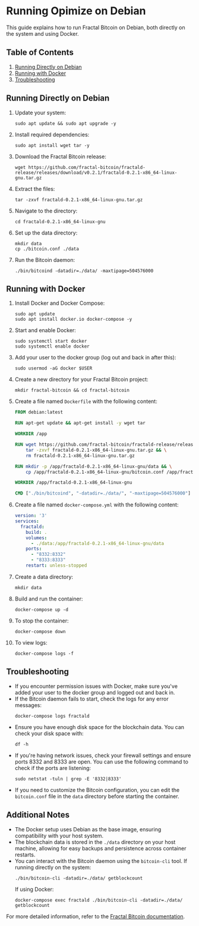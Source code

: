 # Running Opimize on Debian

This guide explains how to run Fractal Bitcoin on Debian, both directly on the system and using Docker.

## Table of Contents
1. [Running Directly on Debian](#running-directly-on-debian)
2. [Running with Docker](#running-with-docker)
3. [Troubleshooting](#troubleshooting)

## Running Directly on Debian

1. Update your system:
   ```
   sudo apt update && sudo apt upgrade -y
   ```

2. Install required dependencies:
   ```
   sudo apt install wget tar -y
   ```

3. Download the Fractal Bitcoin release:
   ```
   wget https://github.com/fractal-bitcoin/fractald-release/releases/download/v0.2.1/fractald-0.2.1-x86_64-linux-gnu.tar.gz
   ```

4. Extract the files:
   ```
   tar -zxvf fractald-0.2.1-x86_64-linux-gnu.tar.gz
   ```

5. Navigate to the directory:
   ```
   cd fractald-0.2.1-x86_64-linux-gnu
   ```

6. Set up the data directory:
   ```
   mkdir data
   cp ./bitcoin.conf ./data
   ```

7. Run the Bitcoin daemon:
   ```
   ./bin/bitcoind -datadir=./data/ -maxtipage=504576000
   ```

## Running with Docker

1. Install Docker and Docker Compose:
   ```
   sudo apt update
   sudo apt install docker.io docker-compose -y
   ```

2. Start and enable Docker:
   ```
   sudo systemctl start docker
   sudo systemctl enable docker
   ```

3. Add your user to the docker group (log out and back in after this):
   ```
   sudo usermod -aG docker $USER
   ```

4. Create a new directory for your Fractal Bitcoin project:
   ```
   mkdir fractal-bitcoin && cd fractal-bitcoin
   ```

5. Create a file named `Dockerfile` with the following content:
   ```dockerfile
   FROM debian:latest

   RUN apt-get update && apt-get install -y wget tar

   WORKDIR /app

   RUN wget https://github.com/fractal-bitcoin/fractald-release/releases/download/v0.2.1/fractald-0.2.1-x86_64-linux-gnu.tar.gz && \
       tar -zxvf fractald-0.2.1-x86_64-linux-gnu.tar.gz && \
       rm fractald-0.2.1-x86_64-linux-gnu.tar.gz

   RUN mkdir -p /app/fractald-0.2.1-x86_64-linux-gnu/data && \
       cp /app/fractald-0.2.1-x86_64-linux-gnu/bitcoin.conf /app/fractald-0.2.1-x86_64-linux-gnu/data/

   WORKDIR /app/fractald-0.2.1-x86_64-linux-gnu

   CMD ["./bin/bitcoind", "-datadir=./data/", "-maxtipage=504576000"]
   ```

6. Create a file named `docker-compose.yml` with the following content:
   ```yaml
   version: '3'
   services:
     fractald:
       build: .
       volumes:
         - ./data:/app/fractald-0.2.1-x86_64-linux-gnu/data
       ports:
         - "8332:8332"
         - "8333:8333"
       restart: unless-stopped
   ```

7. Create a data directory:
   ```
   mkdir data
   ```

8. Build and run the container:
   ```
   docker-compose up -d
   ```

9. To stop the container:
   ```
   docker-compose down
   ```

10. To view logs:
    ```
    docker-compose logs -f
    ```

## Troubleshooting

- If you encounter permission issues with Docker, make sure you've added your user to the docker group and logged out and back in.
- If the Bitcoin daemon fails to start, check the logs for any error messages:
  ```
  docker-compose logs fractald
  ```
- Ensure you have enough disk space for the blockchain data. You can check your disk space with:
  ```
  df -h
  ```
- If you're having network issues, check your firewall settings and ensure ports 8332 and 8333 are open. You can use the following command to check if the ports are listening:
  ```
  sudo netstat -tuln | grep -E '8332|8333'
  ```
- If you need to customize the Bitcoin configuration, you can edit the `bitcoin.conf` file in the `data` directory before starting the container.

## Additional Notes

- The Docker setup uses Debian as the base image, ensuring compatibility with your host system.
- The blockchain data is stored in the `./data` directory on your host machine, allowing for easy backups and persistence across container restarts.
- You can interact with the Bitcoin daemon using the `bitcoin-cli` tool. If running directly on the system:
  ```
  ./bin/bitcoin-cli -datadir=./data/ getblockcount
  ```
  If using Docker:
  ```
  docker-compose exec fractald ./bin/bitcoin-cli -datadir=./data/ getblockcount
  ```

For more detailed information, refer to the [Fractal Bitcoin documentation](https://github.com/fractal-bitcoin/fractald-release).
